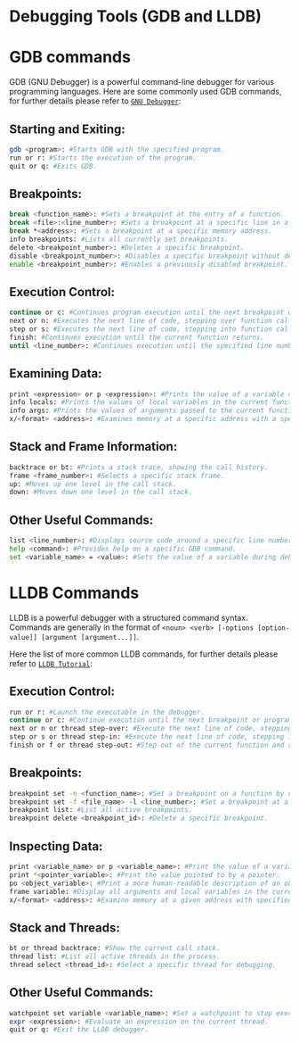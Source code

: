 # Debugging Tools (GDB and LLDB)

# GDB commands
GDB (GNU Debugger) is a powerful command-line debugger for various programming languages. Here are some commonly used GDB commands, for further details please refer to [`GNU Debugger`](https://sourceware.org/gdb/current/onlinedocs/gdb.html/):

## Starting and Exiting:
```bash
gdb <program>: #Starts GDB with the specified program.
run or r: #Starts the execution of the program.
quit or q: #Exits GDB.
```
## Breakpoints:
``` bash
break <function_name>: #Sets a breakpoint at the entry of a function.
break <file>:<line_number>: #Sets a breakpoint at a specific line in a file.
break *<address>: #Sets a breakpoint at a specific memory address.
info breakpoints: #Lists all currently set breakpoints.
delete <breakpoint_number>: #Deletes a specific breakpoint.
disable <breakpoint_number>: #Disables a specific breakpoint without deleting it.
enable <breakpoint_number>: #Enables a previously disabled breakpoint.
```
## Execution Control:
```bash
continue or c: #Continues program execution until the next breakpoint or program termination.
next or n: #Executes the next line of code, stepping over function calls.
step or s: #Executes the next line of code, stepping into function calls.
finish: #Continues execution until the current function returns.
until <line_number>: #Continues execution until the specified line number is reached. 
```
## Examining Data:
```bash
print <expression> or p <expression>: #Prints the value of a variable or expression.
info locals: #Prints the values of local variables in the current function.
info args: #Prints the values of arguments passed to the current function.
x/<format> <address>: #Examines memory at a specific address with a specified format (e.g., x/i for instructions, x/s for string, x/xw for hex words).
```
## Stack and Frame Information:
```bash
backtrace or bt: #Prints a stack trace, showing the call history.
frame <frame_number>: #Selects a specific stack frame.
up: #Moves up one level in the call stack.
down: #Moves down one level in the call stack.
```
## Other Useful Commands:
```bash
list <line_number>: #Displays source code around a specific line number.
help <command>: #Provides help on a specific GDB command.
set <variable_name> = <value>: #Sets the value of a variable during debugging.
```

# LLDB Commands
LLDB is a powerful debugger with a structured command syntax. Commands are generally in the format of `<noun> <verb> [-options [option-value]] [argument [argument...]]`. 

Here the list of more common LLDB commands, for further details please refer to [`LLDB Tutorial`](https://lldb.llvm.org/use/tutorial.html):

## Execution Control:
```bash
run or r: #Launch the executable in the debugger.
continue or c: #Continue execution until the next breakpoint or program completion.
next or n or thread step-over: #Execute the next line of code, stepping over function calls.
step or s or thread step-in: #Execute the next line of code, stepping into function calls.
finish or f or thread step-out: #Step out of the current function and return to the calling frame.
```

## Breakpoints:
```bash
breakpoint set -n <function_name>: #Set a breakpoint on a function by name.
breakpoint set -f <file_name> -l <line_number>: #Set a breakpoint at a specific file and line number.
breakpoint list: #List all active breakpoints.
breakpoint delete <breakpoint_id>: #Delete a specific breakpoint.
```

## Inspecting Data:
```bash
print <variable_name> or p <variable_name>: #Print the value of a variable.
print *<pointer_variable>: #Print the value pointed to by a pointer.
po <object_variable>: #Print a more human-readable description of an object.
frame variable: #Display all arguments and local variables in the current frame.
x/<format> <address>: #Examine memory at a given address with specified formatting.
```

## Stack and Threads:
```bash
bt or thread backtrace: #Show the current call stack.
thread list: #List all active threads in the process.
thread select <thread_id>: #Select a specific thread for debugging.
``` 

## Other Useful Commands:
```bash
watchpoint set variable <variable_name>: #Set a watchpoint to stop execution when a variable's value changes.
expr <expression>: #Evaluate an expression on the current thread.
quit or q: #Exit the LLDB debugger.
```